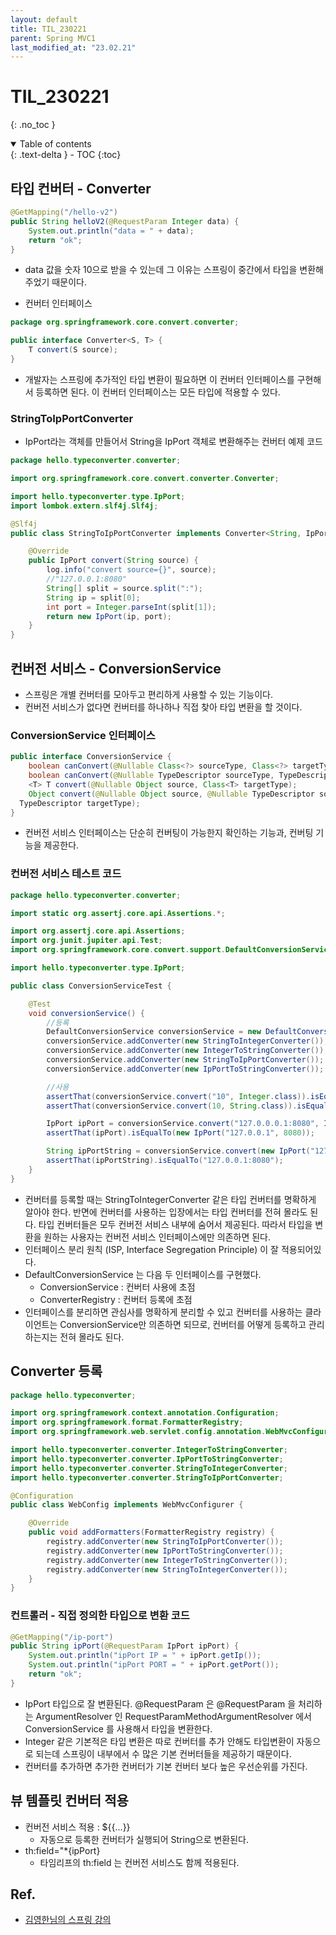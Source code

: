 ```yaml
---
layout: default
title: TIL_230221
parent: Spring MVC1
last_modified_at: "23.02.21"
---
```


# TIL_230221
{: .no_toc }

<details open markdown="block">
  <summary>
    Table of contents
  </summary>
  {: .text-delta }
- TOC
{:toc}
</details>

## 타입 컨버터 - Converter

```java
@GetMapping("/hello-v2")
public String helloV2(@RequestParam Integer data) {
	System.out.println("data = " + data);
	return "ok";
}
```
- data 값을 숫자 10으로 받을 수 있는데 그 이유는 스프링이 중간에서 타입을 변환해주었기 때문이다.

- 컨버터 인터페이스

```java
package org.springframework.core.convert.converter;

public interface Converter<S, T> {
	T convert(S source);
}
```

- 개발자는 스프링에 추가적인 타입 변환이 필요하면 이 컨버터 인터페이스를 구현해서 등록하면 된다. 이 컨버터 인터페이스는 모든 타입에 적용할 수 있다.

### StringToIpPortConverter
- IpPort라는 객체를 만들어서 String을 IpPort 객체로 변환해주는 컨버터 예제 코드

```java
package hello.typeconverter.converter;

import org.springframework.core.convert.converter.Converter;

import hello.typeconverter.type.IpPort;
import lombok.extern.slf4j.Slf4j;

@Slf4j
public class StringToIpPortConverter implements Converter<String, IpPort> {

	@Override
	public IpPort convert(String source) {
		log.info("convert source={}", source);
		//"127.0.0.1:8080"
		String[] split = source.split(":");
		String ip = split[0];
		int port = Integer.parseInt(split[1]);
		return new IpPort(ip, port);
	}
}

```

## 컨버전 서비스 - ConversionService
- 스프링은 개별 컨버터를 모아두고 편리하게 사용할 수 있는 기능이다.
- 컨버전 서비스가 없다면 컨버터를 하나하나 직접 찾아 타입 변환을 할 것이다.

### ConversionService 인터페이스

```java
public interface ConversionService {
    boolean canConvert(@Nullable Class<?> sourceType, Class<?> targetType);
    boolean canConvert(@Nullable TypeDescriptor sourceType, TypeDescriptor targetType);
    <T> T convert(@Nullable Object source, Class<T> targetType);
    Object convert(@Nullable Object source, @Nullable TypeDescriptor sourceType,
  TypeDescriptor targetType);
}

```

- 컨버전 서비스 인터페이스는 단순히 컨버팅이 가능한지 확인하는 기능과, 컨버팅 기능을 제공한다.

### 컨버전 서비스 테스트 코드

```java
package hello.typeconverter.converter;

import static org.assertj.core.api.Assertions.*;

import org.assertj.core.api.Assertions;
import org.junit.jupiter.api.Test;
import org.springframework.core.convert.support.DefaultConversionService;

import hello.typeconverter.type.IpPort;

public class ConversionServiceTest {

	@Test
	void conversionService() {
		//등록
		DefaultConversionService conversionService = new DefaultConversionService();
		conversionService.addConverter(new StringToIntegerConverter());
		conversionService.addConverter(new IntegerToStringConverter());
		conversionService.addConverter(new StringToIpPortConverter());
		conversionService.addConverter(new IpPortToStringConverter());

		//사용
		assertThat(conversionService.convert("10", Integer.class)).isEqualTo(10);
		assertThat(conversionService.convert(10, String.class)).isEqualTo("10");

		IpPort ipPort = conversionService.convert("127.0.0.0.1:8080", IpPort.class);
		assertThat(ipPort).isEqualTo(new IpPort("127.0.0.1", 8080));

		String ipPortString = conversionService.convert(new IpPort("127.0.0.1", 8080), String.class);
		assertThat(ipPortString).isEqualTo("127.0.0.1:8080");
	}
}

```

- 컨버터를 등록할 때는 StringToIntegerConverter 같은 타입 컨버터를 명확하게 알아야 한다. 반면에 컨버터를 사용하는 입장에서는 타입 컨버터를 전혀 몰라도 된다. 타입 컨버터들은 모두 컨버전 서비스 내부에 숨어서 제공된다. 따라서 타입을 변환을 원하는 사용자는 컨버전 서비스 인터페이스에만 의존하면 된다.
- 인터페이스 분리 원칙 (ISP, Interface Segregation Principle) 이 잘 적용되어있다.
- DefaultConversionService 는 다음 두 인터페이스를 구현했다. 
	- ConversionService : 컨버터 사용에 초점 
	- ConverterRegistry : 컨버터 등록에 초점
- 인터페이스를 분리하면 관심사를 명확하게 분리할 수 있고 컨버터를 사용하는 클라이언트는 ConversionService만 의존하면 되므로, 컨버터를 어떻게 등록하고 관리하는지는 전혀 몰라도 된다.

## Converter 등록

```java
package hello.typeconverter;

import org.springframework.context.annotation.Configuration;
import org.springframework.format.FormatterRegistry;
import org.springframework.web.servlet.config.annotation.WebMvcConfigurer;

import hello.typeconverter.converter.IntegerToStringConverter;
import hello.typeconverter.converter.IpPortToStringConverter;
import hello.typeconverter.converter.StringToIntegerConverter;
import hello.typeconverter.converter.StringToIpPortConverter;

@Configuration
public class WebConfig implements WebMvcConfigurer {

	@Override
	public void addFormatters(FormatterRegistry registry) {
		registry.addConverter(new StringToIpPortConverter());
		registry.addConverter(new IpPortToStringConverter());
		registry.addConverter(new IntegerToStringConverter());
		registry.addConverter(new StringToIntegerConverter());
	}
}

```

### 컨트롤러 - 직접 정의한 타입으로 변환 코드

```java
@GetMapping("/ip-port")
public String ipPort(@RequestParam IpPort ipPort) {
	System.out.println("ipPort IP = " + ipPort.getIp());
	System.out.println("ipPort PORT = " + ipPort.getPort());
	return "ok";
}
```

- IpPort 타입으로 잘 변환된다. @RequestParam 은 @RequestParam 을 처리하는 ArgumentResolver 인 RequestParamMethodArgumentResolver 에서 ConversionService 를 사용해서 타입을 변환한다.
- Integer 같은 기본적은 타입 변환은 따로 컨버터를 추가 안해도 타입변환이 자동으로 되는데 스프링이 내부에서 수 많은 기본 컨버터들을 제공하기 때문이다. 
- 컨버터를 추가하면 추가한 컨버터가 기본 컨버터 보다 높은 우선순위를 가진다.

## 뷰 템플릿 컨버터 적용

- 컨버전 서비스 적용 : ${{...}}
	- 자동으로 등록한 컨버터가 실행되어 String으로 변환된다.
- th:field="*{ipPort} 
	- 타임리프의 th:field 는 컨버전 서비스도 함께 적용된다.







## Ref.
- <a href="https://www.inflearn.com/course/%EC%8A%A4%ED%94%84%EB%A7%81-mvc-2/dashboard">김영한님의 스프링 강의</a>
